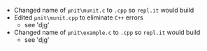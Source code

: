 - Changed name of `µnit\munit.c` to `.cpp` so `repl.it` would build
- Edited `µnit\munit.cpp` to eliminate `C++` errors
    - see 'djg'
- Changed name of `µnit\example.c` to `.cpp` so `repl.it` would build
    - see 'djg'
